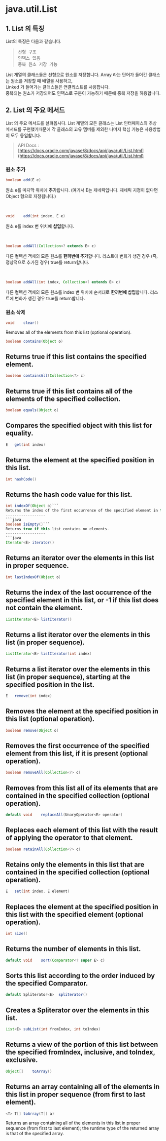 # java.util.List
## 1. List 의 특징
List의 특징은 다음과 같습니다.   
><pre>선형 구조<br>인덱스 있음<br>중복 원소 저장 가능</pre>
List 계열의 클래스들은 선형으로 원소를 저장합니다. Array 라는 단어가 들어간 클래스는 원소를 저장할 때 배열을 사용하고,<br>Linked 가 들어가는 클래스들은 연결리스트를 사용합니다. <br>
중복되는 원소가 저장되어도 인덱스로 구분이 가능하기 때문에 중복 저장을 허용합니다.

## 2. List 의 주요 메서드 
List 의 주요 메서드를 살펴봅시다. List 계열의 모든 클래스는 List 인터페이스의 추상 메서드를 구현했기때문에 각 클래스의 고유 멤버를 제외한 나머지 핵심 기능은 사용방법이 모두 동일합니다.   

> API Docs : [https://docs.oracle.com/javase/8/docs/api/java/util/List.html](https://docs.oracle.com/javase/8/docs/api/java/util/List.html)
### 원소 추가
```java
boolean	add(E e)
```
원소 e를 마지막 위치에 **추가**합니다. (여기서 E는 제네릭입니다. 제네릭 지정이 없다면 Object 형으로 지정됩니다.)
<br><br><br>
```java
void	add(int index, E e)
```
원소 e를 index 번 위치에 **삽입**합니다.
<br><br><br>
```java
boolean	addAll(Collection<? extends E> c)
```
다른 컬렉션 객체의 모든 원소를 **한꺼번에 추가**합니다. 리스트에 변화가 생긴 경우 (즉, 정상적으로 추가된 경우) true를 return합니다.
<br><br><br>
```java
boolean	addAll(int index, Collection<? extends E> c)
```
다른 컬렉션 객체의 모든 원소를 index 번 위치에 순서대로 **한꺼번에 삽입**합니다. 리스트에 변화가 생긴 경우 true를 return합니다.
### 원소 삭제
```java
void	clear()
```
Removes all of the elements from this list (optional operation).

```java
boolean	contains(Object o)
```
Returns true if this list contains the specified element.
------------------
```java
boolean	containsAll(Collection<?> c)
```
Returns true if this list contains all of the elements of the specified collection.
------------------
```java
boolean	equals(Object o)
```
Compares the specified object with this list for equality.
------------------
```java
E	get(int index)
```
Returns the element at the specified position in this list.
------------------
```java
int	hashCode()
```
Returns the hash code value for this list.
------------------
```java
int	indexOf(Object o)```
Returns the index of the first occurrence of the specified element in this list, or -1 if this list does not contain the element.
------------------
```java
boolean	isEmpty()```
Returns true if this list contains no elements.
------------------
```java
Iterator<E>	iterator()
```
Returns an iterator over the elements in this list in proper sequence.
------------------
```java
int	lastIndexOf(Object o)
```
Returns the index of the last occurrence of the specified element in this list, or -1 if this list does not contain the element.
------------------
```java
ListIterator<E>	listIterator()
```
Returns a list iterator over the elements in this list (in proper sequence).
------------------
```java
ListIterator<E>	listIterator(int index)
```
Returns a list iterator over the elements in this list (in proper sequence), starting at the specified position in the list.
------------------
```java
E	remove(int index)
```
Removes the element at the specified position in this list (optional operation).
------------------
```java
boolean	remove(Object o)
```
Removes the first occurrence of the specified element from this list, if it is present (optional operation).
------------------
```java
boolean	removeAll(Collection<?> c)
```
Removes from this list all of its elements that are contained in the specified collection (optional operation).
------------------
```java
default void	replaceAll(UnaryOperator<E> operator)
```
Replaces each element of this list with the result of applying the operator to that element.
------------------
```java
boolean	retainAll(Collection<?> c)
```

Retains only the elements in this list that are contained in the specified collection (optional operation).
------------------
```java
E	set(int index, E element)
```
Replaces the element at the specified position in this list with the specified element (optional operation).
------------------
```java
int	size()
```
Returns the number of elements in this list.
------------------
```java
default void	sort(Comparator<? super E> c)
```
Sorts this list according to the order induced by the specified Comparator.
------------------
```java
default Spliterator<E>	spliterator()
```
Creates a Spliterator over the elements in this list.
------------------
```java
List<E>	subList(int fromIndex, int toIndex)
```
Returns a view of the portion of this list between the specified fromIndex, inclusive, and toIndex, exclusive.
------------------
```java
Object[]	toArray()
```
Returns an array containing all of the elements in this list in proper sequence (from first to last element).
------------------
```java
<T> T[]	toArray(T[] a)
```
Returns an array containing all of the elements in this list in proper sequence (from first to last element); the runtime type of the returned array is that of the specified array.

